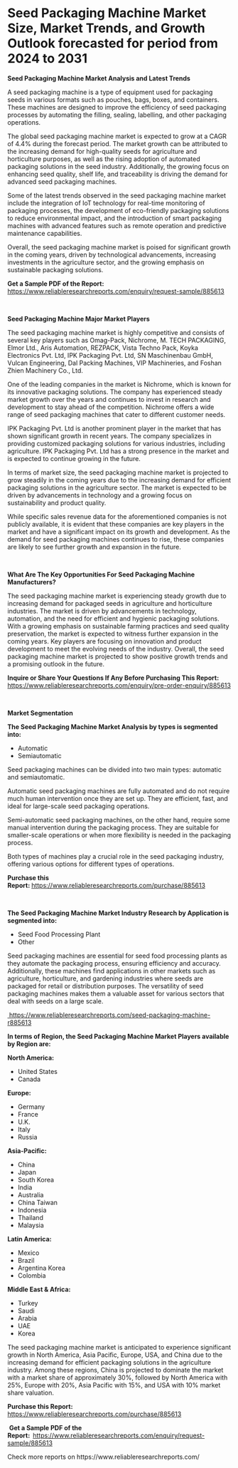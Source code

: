 <p><h1>Seed Packaging Machine Market Size, Market Trends, and Growth Outlook forecasted for period from 2024 to 2031</h1></p><p><strong>Seed Packaging Machine Market Analysis and Latest Trends</strong></p>
<p><p>A seed packaging machine is a type of equipment used for packaging seeds in various formats such as pouches, bags, boxes, and containers. These machines are designed to improve the efficiency of seed packaging processes by automating the filling, sealing, labelling, and other packaging operations.</p><p>The global seed packaging machine market is expected to grow at a CAGR of 4.4% during the forecast period. The market growth can be attributed to the increasing demand for high-quality seeds for agriculture and horticulture purposes, as well as the rising adoption of automated packaging solutions in the seed industry. Additionally, the growing focus on enhancing seed quality, shelf life, and traceability is driving the demand for advanced seed packaging machines.</p><p>Some of the latest trends observed in the seed packaging machine market include the integration of IoT technology for real-time monitoring of packaging processes, the development of eco-friendly packaging solutions to reduce environmental impact, and the introduction of smart packaging machines with advanced features such as remote operation and predictive maintenance capabilities.</p><p>Overall, the seed packaging machine market is poised for significant growth in the coming years, driven by technological advancements, increasing investments in the agriculture sector, and the growing emphasis on sustainable packaging solutions.</p></p>
<p><strong>Get a Sample PDF of the Report:&nbsp;</strong> <a href="https://www.reliableresearchreports.com/enquiry/request-sample/885613">https://www.reliableresearchreports.com/enquiry/request-sample/885613</a></p>
<p>&nbsp;</p>
<p><strong>Seed Packaging Machine Major Market Players</strong></p>
<p><p>The seed packaging machine market is highly competitive and consists of several key players such as Omag-Pack, Nichrome, M. TECH PACKAGING, Elmor Ltd., Aris Automation, REZPACK, Vista Techno Pack, Koyka Electronics Pvt. Ltd, IPK Packaging Pvt. Ltd, SN Maschinenbau GmbH, Vulcan Engineering, Dal Packing Machines, VIP Machineries, and Foshan Zhien Machinery Co., Ltd.</p><p>One of the leading companies in the market is Nichrome, which is known for its innovative packaging solutions. The company has experienced steady market growth over the years and continues to invest in research and development to stay ahead of the competition. Nichrome offers a wide range of seed packaging machines that cater to different customer needs.</p><p>IPK Packaging Pvt. Ltd is another prominent player in the market that has shown significant growth in recent years. The company specializes in providing customized packaging solutions for various industries, including agriculture. IPK Packaging Pvt. Ltd has a strong presence in the market and is expected to continue growing in the future.</p><p>In terms of market size, the seed packaging machine market is projected to grow steadily in the coming years due to the increasing demand for efficient packaging solutions in the agriculture sector. The market is expected to be driven by advancements in technology and a growing focus on sustainability and product quality.</p><p>While specific sales revenue data for the aforementioned companies is not publicly available, it is evident that these companies are key players in the market and have a significant impact on its growth and development. As the demand for seed packaging machines continues to rise, these companies are likely to see further growth and expansion in the future.</p></p>
<p>&nbsp;</p>
<p><strong>What Are The Key Opportunities For Seed Packaging Machine Manufacturers?</strong></p>
<p><p>The seed packaging machine market is experiencing steady growth due to increasing demand for packaged seeds in agriculture and horticulture industries. The market is driven by advancements in technology, automation, and the need for efficient and hygienic packaging solutions. With a growing emphasis on sustainable farming practices and seed quality preservation, the market is expected to witness further expansion in the coming years. Key players are focusing on innovation and product development to meet the evolving needs of the industry. Overall, the seed packaging machine market is projected to show positive growth trends and a promising outlook in the future.</p></p>
<p><strong>Inquire or Share Your Questions If Any Before Purchasing This Report:</strong> <a href="https://www.reliableresearchreports.com/enquiry/pre-order-enquiry/885613">https://www.reliableresearchreports.com/enquiry/pre-order-enquiry/885613</a></p>
<p>&nbsp;</p>
<p><strong>Market Segmentation</strong></p>
<p><strong>The Seed Packaging Machine Market Analysis by types is segmented into:</strong></p>
<p><ul><li>Automatic</li><li>Semiautomatic</li></ul></p>
<p><p>Seed packaging machines can be divided into two main types: automatic and semiautomatic. </p><p>Automatic seed packaging machines are fully automated and do not require much human intervention once they are set up. They are efficient, fast, and ideal for large-scale seed packaging operations. </p><p>Semi-automatic seed packaging machines, on the other hand, require some manual intervention during the packaging process. They are suitable for smaller-scale operations or when more flexibility is needed in the packaging process.</p><p>Both types of machines play a crucial role in the seed packaging industry, offering various options for different types of operations.</p></p>
<p><strong>Purchase this Report:&nbsp;</strong><a href="https://www.reliableresearchreports.com/purchase/885613">https://www.reliableresearchreports.com/purchase/885613</a></p>
<p>&nbsp;</p>
<p><strong>The Seed Packaging Machine Market Industry Research by Application is segmented into:</strong></p>
<p><ul><li>Seed Food Processing Plant</li><li>Other</li></ul></p>
<p><p>Seed packaging machines are essential for seed food processing plants as they automate the packaging process, ensuring efficiency and accuracy. Additionally, these machines find applications in other markets such as agriculture, horticulture, and gardening industries where seeds are packaged for retail or distribution purposes. The versatility of seed packaging machines makes them a valuable asset for various sectors that deal with seeds on a large scale.</p></p>
<p><a href="https://www.reliableresearchreports.com/seed-packaging-machine-r885613">&nbsp;https://www.reliableresearchreports.com/seed-packaging-machine-r885613</a></p>
<p><strong>In terms of Region, the Seed Packaging Machine Market Players available by Region are:</strong></p>
<p>
    <p> <strong> North America: </strong>
        <ul>
            <li>United States</li>
            <li>Canada</li>
        </ul>
        </p> 
    <p> <strong> Europe: </strong>
        <ul>
            <li>Germany</li>
            <li>France</li>
            <li>U.K.</li>
            <li>Italy</li>
            <li>Russia</li>
        </ul>
        </p> 
    <p> <strong> Asia-Pacific: </strong>
        <ul>
            <li>China</li>
            <li>Japan</li>
            <li>South Korea</li>
            <li>India</li>
            <li>Australia</li>
            <li>China Taiwan</li>
            <li>Indonesia</li>
            <li>Thailand</li>
            <li>Malaysia</li>
        </ul>
        </p> 
    <p> <strong> Latin America: </strong>
        <ul>
            <li>Mexico</li>
            <li>Brazil</li>
            <li>Argentina Korea</li>
            <li>Colombia</li>
        </ul>
        </p> 
    <p> <strong> Middle East & Africa: </strong>
        <ul>
            <li>Turkey</li>
            <li>Saudi</li>
            <li>Arabia</li>
            <li>UAE</li>
            <li>Korea</li>
        </ul>
    </p>
    </p>
<p><p>The seed packaging machine market is anticipated to experience significant growth in North America, Asia Pacific, Europe, USA, and China due to the increasing demand for efficient packaging solutions in the agriculture industry. Among these regions, China is projected to dominate the market with a market share of approximately 30%, followed by North America with 25%, Europe with 20%, Asia Pacific with 15%, and USA with 10% market share valuation.</p></p>
<p><strong>Purchase this Report: </strong><a href="https://www.reliableresearchreports.com/purchase/885613">https://www.reliableresearchreports.com/purchase/885613</a></p>
<p>&nbsp;<strong>Get a Sample PDF of the Report:&nbsp;&nbsp;</strong><a href="https://www.reliableresearchreports.com/enquiry/request-sample/885613">https://www.reliableresearchreports.com/enquiry/request-sample/885613</a></p>
<p><strong></strong></p>
<p>Check more reports on https://www.reliableresearchreports.com/</p>